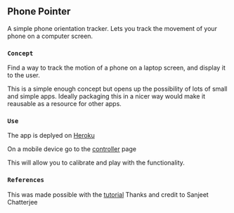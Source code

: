 ## Phone Pointer

A simple phone orientation tracker. Lets you track the movement of your phone on a computer screen.



### `Concept`
Find a way to track the motion of a phone on a laptop screen, and display it to the user.

This is a simple enough concept but opens up the possibility of lots of small and simple apps. Ideally packaging this in a nicer way would make it reausable as a resource for other apps.


### `Use`
The app is deplyed on [Heroku](https://blooming-sands-99394.herokuapp.com/)

On a mobile device go to the [controller](https://blooming-sands-99394.herokuapp.com/controller.html) page


This will allow you to calibrate and play with the functionality.


### `References`
This was made possible with the [tutorial](https://medium.com/better-programming/track-your-smartphone-in-2d-with-javascript-1ba44603c0df)
Thanks and credit to Sanjeet Chatterjee
